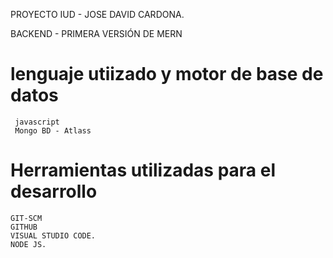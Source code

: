 PROYECTO IUD - JOSE DAVID CARDONA.

BACKEND - PRIMERA VERSIÓN DE MERN

# lenguaje utiizado y motor de base de datos
     
     javascript
     Mongo BD - Atlass

# Herramientas utilizadas para el desarrollo

    GIT-SCM
    GITHUB
    VISUAL STUDIO CODE.
    NODE JS.

    


